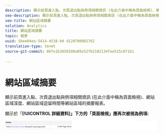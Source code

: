 ```yaml
---
description: 顯示前頁進入點、次頁退出點與例項相關資訊 (在此介面中稱為頁面檢視)、網站區域深度、網站區域逗留時間等網站區域的摘要報表。
seo-description: 顯示前頁進入點、次頁退出點與例項相關資訊 (在此介面中稱為頁面檢視)、網站區域深度、網站區域逗留時間等網站區域的摘要報表。
seo-title: 網站區域摘要
solution: Analytics
title: 網站區域摘要
topic: 報表
uuid: 5bee04ea-5414-4538-b0 d120700982762
translation-type: tm+mt
source-git-commit: 86fe1b3650100a05e52fb2102134fee515c871b1

---
```



# 網站區域摘要

顯示前頁進入點、次頁退出點與例項相關資訊 (在此介面中稱為頁面檢視)、網站區域深度、網站區域逗留時間等網站區域的摘要報表。

顯示於「**[!UICONTROL 詳細資料]」下方的「頁面檢視」應再次被視為例項:**

![](assets/site_sec_summ.png)


